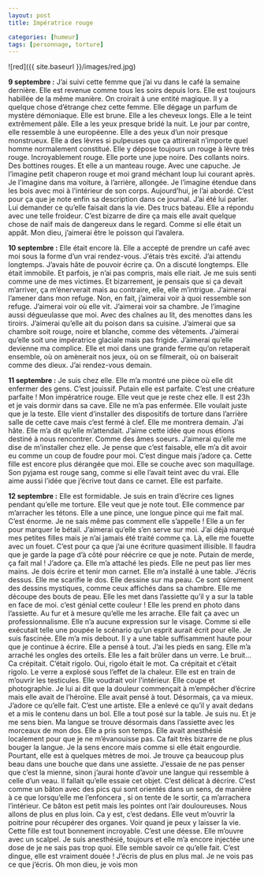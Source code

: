 ```yaml
---
layout: post
title: Impératrice rouge

categories: [humeur]
tags: [personnage, torture]
---
```


![red]({{ site.baseurl }}/images/red.jpg)


**9 septembre :**
J’ai suivi cette femme que j’ai vu dans le café la semaine dernière. Elle est revenue comme tous les soirs depuis lors. Elle est toujours habillée de la même manière. On croirait à une entité magique. Il y a quelque chose d’étrange chez cette femme. Elle dégage un parfum de mystère démoniaque.
Elle est brune. Elle a les cheveux longs. Elle a le teint extrêmement pâle. Elle a les yeux presque bridé la nuit. Le jour par contre, elle ressemble à une européenne. Elle a des yeux d’un noir presque monstrueux. Elle a des lèvres si pulpeuses que ça attirerait n’importe quel homme normalement constitué. Elle y dépose toujours un rouge à lèvre très rouge. Incroyablement rouge. Elle porte une jupe noire. Des collants noirs. Des bottines rouges. Et elle a un manteau rouge. Avec une capuche.
Je l’imagine petit chaperon rouge et moi grand méchant loup lui courant après.
Je l’imagine dans ma voiture, à l’arrière, allongée.
Je l’imagine étendue dans les bois avec moi à l’intérieur de son corps.
Aujourd’hui, je l’ai abordé. C’est pour ça que je note enfin sa description dans ce journal. J’ai été lui parler. Lui demander ce qu’elle faisait dans la vie. Des trucs bateau. Elle a répondu avec une telle froideur. C’est bizarre de dire ça mais elle avait quelque chose de naïf mais de dangereux dans le regard. Comme si elle était un appât. Mon dieu, j’aimerai être le poisson qui l’avalera.

**10 septembre :**
Elle était encore là. Elle a accepté de prendre un café avec moi sous la forme d’un vrai rendez-vous. J’étais très excité. J’ai attendu longtemps. J’avais hâte de pouvoir écrire ça. On a discuté longtemps. Elle était immobile. Et parfois, je n’ai pas compris, mais elle riait. Je me suis senti comme une de mes victimes. Et bizarrement, je pensais que si ça devait m’arriver, ça m’énerverait mais au contraire, elle, elle m’intrigue. J’aimerai l’amener dans mon refuge. Non, en fait, j’aimerai voir à quoi ressemble son refuge. J’aimerai voir où elle vit. J’aimerai voir sa chambre. Je l’imagine aussi dégueulasse que moi. Avec des chaînes au lit, des menottes dans les tiroirs. J’aimerai qu’elle ait du poison dans sa cuisine. J’aimerai que sa chambre soit rouge, noire et blanche, comme des vêtements. J’aimerai qu’elle soit une impératrice glaciale mais pas frigide. J’aimerai qu’elle devienne ma complice. Elle et moi dans une grande ferme qu’on retaperait ensemble, où on amènerait nos jeux, où on se filmerait, où on baiserait comme des dieux. J’ai rendez-vous demain.

**11 septembre :**
Je suis chez elle. Elle m’a montré une pièce où elle dit enfermer des gens. C’est jouissif. Putain elle est parfaite. C’est une créature parfaite ! Mon impératrice rouge. Elle veut que je reste chez elle. Il est 23h et je vais dormir dans sa cave. Elle ne m’a pas enfermée. Elle voulait juste que je la teste. Elle vient d’installer des dispositifs de torture dans l’arrière salle de cette cave mais c’est fermé à clef. Elle me montrera demain. J’ai hâte. Elle m’a dit qu’elle m’attendait. J’aime cette idée que nous étions destiné à nous rencontrer. Comme des âmes soeurs. J’aimerai qu’elle me dise de m’installer chez elle. Je pense que c’est faisable, elle m’a dit avoir eu comme un coup de foudre pour moi. C’est dingue mais j’adore ça. Cette fille est encore plus dérangée que moi. Elle se couche avec son maquillage. Son pyjama est rouge sang, comme si elle l’avait teint avec du vrai. Elle aime aussi l’idée que j’écrive tout dans ce carnet. Elle est parfaite.

**12 septembre :**
Elle est formidable. Je suis en train d’écrire ces lignes pendant qu’elle me torture. Elle veut que je note tout. Elle commence par m’arracher les tétons. Elle a une pince, une longue pince qui me fait mal. C’est énorme. Je ne sais même pas comment elle s’appelle ! Elle a un fer pour marquer le bétail. J’aimerai qu’elle s’en serve sur moi. J’ai déjà marqué mes petites filles mais je n’ai jamais été traité comme ça.
Là, elle me fouette avec un fouet. C’est pour ça que j’ai une écriture quasiment illisible. Il faudra que je garde la page d’à côté pour réécrire ce que je note. Putain de merde, ça fait mal ! J’adore ça. Elle m’a attaché les pieds. Elle ne peut pas lier mes mains. Je dois écrire et tenir mon carnet.
Elle m’a installé à une table. J’écris dessus. Elle me scarifie le dos. Elle dessine sur ma peau. Ce sont sûrement des dessins mystiques, comme ceux affichés dans sa chambre. Elle me découpe des bouts de peau. Elle les met dans l’assiette qu’il y a sur la table en face de moi. c’est génial cette couleur ! Elle les prend en photo dans l’assiette. Au fur et à mesure qu’elle me les arrache. Elle fait ça avec un professionnalisme. Elle n’a aucune expression sur le visage. Comme si elle exécutait telle une poupée le scénario qu’un esprit aurait écrit pour elle. Je suis fascinée.
Elle m’a mis debout. Il y a une table suffisamment haute pour que je continue à écrire. Elle a pensé à tout. J’ai les pieds en sang. Elle m’a arraché les ongles des orteils. Elle les a fait brûler dans un verre. Le bruit… Ca crépitait. C’était rigolo. Oui, rigolo était le mot. Ca crépitait et c’était rigolo. Le verre a explosé sous l’effet de la chaleur. Elle est en train de m’ouvrir les testicules. Elle voudrait voir l’intérieur. Elle coupe et photographie. Je lui ai dit que la douleur commençait à m’empêcher d’écrire mais elle avait de l’héroïne. Elle avait pensé à tout. Désormais, ça va mieux. J’adore ce qu’elle fait. C’est une artiste. Elle a enlevé ce qu’il y avait dedans et a mis le contenu dans un bol. Elle a tout posé sur la table. Je suis nu. Et je me sens bien.
Ma langue se trouve désormais dans l’assiette avec les morceaux de mon dos. Elle a pris son temps. Elle avait anesthésié localement pour que je ne m’évanouisse pas. Ca fait très bizarre de ne plus bouger la langue. Je la sens encore mais comme si elle était engourdie. Pourtant, elle est à quelques mètres de moi. Je trouve ça beaucoup plus beau dans une bouche que dans une assiette. J’essaie de ne pas penser que c’est la mienne, sinon j’aurai honte d’avoir une langue qui ressemble à celle d’un veau.
Il fallait qu’elle essaie cet objet. C’est délicat à décrire. C’est comme un bâton avec des pics qui sont orientés dans un sens, de manière à ce que lorsqu’elle me l’enfoncera , si on tente de le sortir, ça m’arrachera l’intérieur. Ce bâton est petit mais les pointes ont l’air douloureuses. Nous allons de plus en plus loin. Ca y est, c’est dedans.
Elle veut m’ouvrir la poitrine pour récupérer des organes. Voir quand je peux y laisser la vie. Cette fille est tout bonnement incroyable. C’est une déesse. Elle m’ouvre avec un scalpel. Je suis anesthésié, toujours et elle m’a encore injectée une dose de je ne sais pas trop quoi. Elle semble savoir ce qu’elle fait. C’est dingue, elle est vraiment douée ! J’écris de plus en plus mal. Je ne vois pas ce que j’écris. Oh mon dieu, je vois mon
